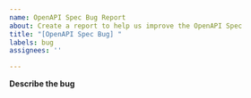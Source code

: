 ```yaml
---
name: OpenAPI Spec Bug Report
about: Create a report to help us improve the OpenAPI Spec
title: "[OpenAPI Spec Bug] "
labels: bug
assignees: ''

---
```


**Describe the bug**
